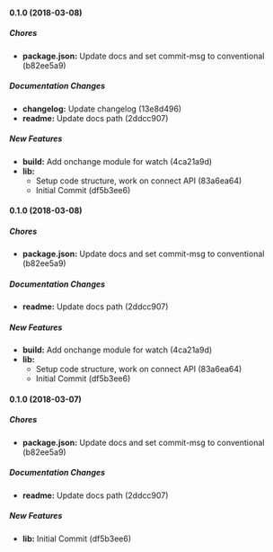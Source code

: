 #### 0.1.0 (2018-03-08)

##### Chores

* **package.json:**  Update docs and set commit-msg to conventional (b82ee5a9)

##### Documentation Changes

* **changelog:**  Update changelog (13e8d496)
* **readme:**  Update docs path (2ddcc907)

##### New Features

* **build:**  Add onchange module for watch (4ca21a9d)
* **lib:**
  *  Setup code structure, work on connect API (83a6ea64)
  *  Initial Commit (df5b3ee6)

#### 0.1.0 (2018-03-08)

##### Chores

* **package.json:**  Update docs and set commit-msg to conventional (b82ee5a9)

##### Documentation Changes

* **readme:**  Update docs path (2ddcc907)

##### New Features

* **build:**  Add onchange module for watch (4ca21a9d)
* **lib:**
  *  Setup code structure, work on connect API (83a6ea64)
  *  Initial Commit (df5b3ee6)

#### 0.1.0 (2018-03-07)

##### Chores

* **package.json:**  Update docs and set commit-msg to conventional (b82ee5a9)

##### Documentation Changes

* **readme:**  Update docs path (2ddcc907)

##### New Features

* **lib:**  Initial Commit (df5b3ee6)

